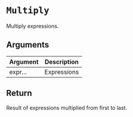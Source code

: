 # `Multiply`

Multiply expressions.

## Arguments

| Argument | Description |
| -------- | ----------- |
| expr...  | Expressions |

## Return

Result of expressions multiplied from first to last.
